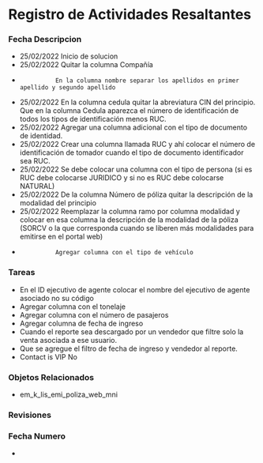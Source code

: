 # Registro de Actividades Resaltantes
### Fecha       Descripcion
*   25/02/2022  Inicio de solucion
*   25/02/2022  Quitar la columna Compañía
*               En la columna nombre separar los apellidos en primer apellido y segundo apellido
*   25/02/2022  En la columna cedula quitar la abreviatura CIN del principio. Que en la columna Cedula aparezca el número de identificación 
                de todos los tipos de identificación menos RUC.
*   25/02/2022  Agregar una columna adicional con el tipo de documento de identidad.
*   25/02/2022  Crear una columna llamada RUC y ahí colocar el número de identificación de tomador cuando el tipo de documento identificador 
                sea RUC.
*   25/02/2022  Se debe colocar una columna con el tipo de persona (si es RUC debe colocarse JURIDICO y si no es RUC debe colocarse NATURAL)
*   25/02/2022  De la columna Número de póliza quitar la descripción de la modalidad del principio
*   25/02/2022  Reemplazar la columna ramo por columna modalidad y colocar en esa columna la descripción de la modalidad de la póliza (SORCV o la que 
                corresponda cuando se liberen más modalidades para emitirse en el portal web)
*               Agregar columna con el tipo de vehículo

### Tareas                
*   En el ID ejecutivo de agente colocar el nombre del ejecutivo de agente asociado no su código
*   Agregar columna con el tonelaje
*   Agregar columna con el número de pasajeros
*   Agregar columna de fecha de ingreso
*   Cuando el reporte sea descargado por un vendedor que filtre solo la venta asociada a ese usuario.
*   Que se agregue el filtro de fecha de ingreso y vendedor al reporte.
*   Contact is VIP No

                
### Objetos Relacionados
- em_k_lis_emi_poliza_web_mni

### Revisiones
### Fecha       Numero
* 